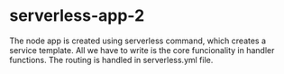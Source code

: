 # serverless-app-2

The node app is created using serverless command, which creates a service template. 
All we have to write is the core funcionality in handler functions.
The routing is handled in serverless.yml file.
